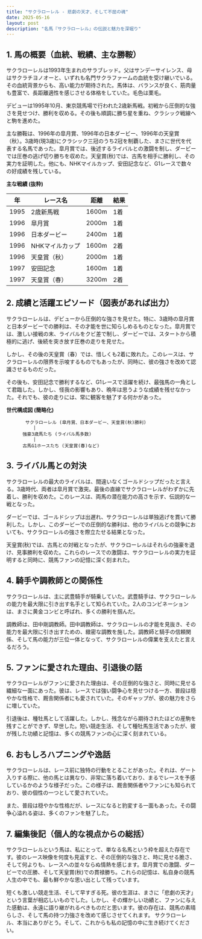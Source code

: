 ```yaml
---
title: "サクラローレル - 悲劇の天才、そして不屈の魂"
date: 2025-05-16
layout: post
description: "名馬『サクラローレル』の伝説と魅力を深堀り"
---
```


## 1. 馬の概要（血統、戦績、主な勝鞍）

サクラローレルは1993年生まれのサラブレッド。父はサンデーサイレンス、母はサクラチヨノオーと、いずれも名門サクラファームの血統を受け継いでいる。その血統背景からも、高い能力が期待された。馬体は、バランスが良く、筋肉量も豊富で、長距離適性を感じさせる体格をしていた。毛色は栗毛。

デビューは1995年10月、東京競馬場で行われた2歳新馬戦。初戦から圧倒的な強さを見せつけ、勝利を収める。その後も順調に勝ち星を重ね、クラシック戦線へと駒を進めた。

主な勝鞍は、1996年の皐月賞、1996年の日本ダービー、1996年の天皇賞（秋）。3歳時(現3歳)にクラシック三冠のうち2冠を制覇した、まさに世代を代表する名馬であった。皐月賞では、後述するライバルとの激闘を制し、ダービーでは圧巻の逃げ切り勝ちを収めた。天皇賞(秋)では、古馬を相手に勝利し、その実力を証明した。他にも、NHKマイルカップ、安田記念など、G1レースで数々の好成績を残している。

**主な戦績 (抜粋)**

| 年 | レース名          | 距離 | 結果 |
|---|-----------------|-----|------|
| 1995 | 2歳新馬戦        | 1600m | 1着 |
| 1996 | 皐月賞            | 2000m | 1着 |
| 1996 | 日本ダービー        | 2400m | 1着 |
| 1996 | NHKマイルカップ    | 1600m | 2着 |
| 1996 | 天皇賞（秋）      | 2000m | 1着 |
| 1997 | 安田記念          | 1600m | 1着 |
| 1997 | 天皇賞（春）      | 3200m | 2着 |


## 2. 成績と活躍エピソード（図表があれば出力）

サクラローレルは、デビューから圧倒的な強さを見せた。特に、3歳時の皐月賞と日本ダービーでの勝利は、その才能を世に知らしめるものとなった。皐月賞では、激しい接戦の末、ライバルをクビ差で制し、ダービーでは、スタートから積極的に逃げ、後続を突き放す圧巻の走りを見せた。

しかし、その後の天皇賞（春）では、惜しくも2着に敗れた。このレースは、サクラローレルの限界を示唆するものでもあったが、同時に、彼の強さを改めて認識させるものだった。

その後も、安田記念で勝利するなど、G1レースで活躍を続け、最強馬の一角として君臨した。しかし、怪我の影響もあり、晩年は思うような成績を残せなかった。それでも、彼の走りには、常に観客を魅了する何かがあった。

**世代構成図 (簡略化)**

```
       サクラローレル (皐月賞、日本ダービー、天皇賞(秋)勝利)
          |
      強豪3歳馬たち (ライバル馬多数)
          |
      古馬G1ホースたち (天皇賞(春)など)
```

## 3. ライバル馬との対決

サクラローレルの最大のライバルは、間違いなくゴールドシップだったと言える。3歳時代、両者は皐月賞で激突。最後の直線でサクラローレルがわずかに先着し、勝利を収めた。このレースは、両馬の潜在能力の高さを示す、伝説的な一戦となった。

ダービーでは、ゴールドシップは出遅れ、サクラローレルは単独逃げを貫いて勝利した。しかし、このダービーでの圧倒的な勝利は、他のライバルとの競争においても、サクラローレルの強さを際立たせる結果となった。

天皇賞(秋)では、古馬との対戦となったが、サクラローレルはそれらの強豪を退け、見事勝利を収めた。これらのレースでの激闘は、サクラローレルの実力を証明すると同時に、競馬ファンの記憶に深く刻まれた。


## 4. 騎手や調教師との関係性

サクラローレルは、主に武豊騎手が騎乗していた。武豊騎手は、サクラローレルの能力を最大限に引き出す名手として知られていた。2人のコンビネーションは、まさに黄金コンビと呼ばれ、多くの勝利を掴んだ。

調教師は、田中剛調教師。田中調教師は、サクラローレルの才能を見抜き、その能力を最大限に引き出すための、緻密な調教を施した。調教師と騎手の信頼関係、そして馬の能力が三位一体となって、サクラローレルの偉業を支えたと言えるだろう。


## 5. ファンに愛された理由、引退後の話

サクラローレルがファンに愛された理由は、その圧倒的な強さと、同時に見せる繊細な一面にあった。彼は、レースでは強い闘争心を見せつける一方、普段は穏やかな性格で、厩舎関係者にも愛されていた。そのギャップが、彼の魅力をさらに増していた。

引退後は、種牡馬として活躍した。しかし、残念ながら期待されたほどの産駒を残すことができず、早世した。短い競走生活、そして種牡馬生活であったが、彼が残した功績と記憶は、多くの競馬ファンの心に深く刻まれている。


## 6. おもしろハプニングや逸話

サクラローレルは、レース前に独特の行動をとることがあった。それは、ゲート入りする際に、他の馬とは異なり、非常に落ち着いており、まるでレースを予感しているかのような様子だった。この様子は、厩舎関係者やファンにも知られており、彼の個性の一つとして愛されていた。

また、普段は穏やかな性格だが、レースになると豹変する一面もあった。その闘争心溢れる姿は、多くのファンを魅了した。


## 7. 編集後記（個人的な視点からの総括）

サクラローレルという馬は、私にとって、単なる名馬という枠を超えた存在です。彼のレース映像を何度も見返すと、その圧倒的な強さと、時に見せる脆さ、そして何よりも、レースへの並々ならぬ情熱を感じます。皐月賞での激闘、ダービーでの圧勝、そして天皇賞(秋)での貫禄勝ち。これらの記憶は、私自身の競馬人生の中でも、最も鮮やかな思い出として残っています。

短くも激しい競走生活、そして早すぎる死。彼の生涯は、まさに「悲劇の天才」という言葉が相応しいものでした。しかし、その輝かしい功績と、ファンに与えた感動は、永遠に語り継がれるべきものだと思います。彼の存在は、競馬の素晴らしさ、そして馬の持つ力強さを改めて感じさせてくれます。  サクラローレル、本当にありがとう。そして、これからも私の記憶の中に生き続けてください。
